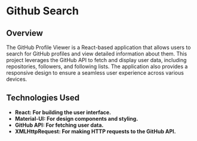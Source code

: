 # Github Search

## Overview

The GitHub Profile Viewer is a React-based application that allows users to search for GitHub profiles and view detailed information about them. This project leverages the GitHub API to fetch and display user data, including repositories, followers, and following lists. The application also provides a responsive design to ensure a seamless user experience across various devices.

## Technologies Used

  -  **React: For building the user interface.**
  -  **Material-UI: For design components and styling.**
  -  **GitHub API: For fetching user data.**
  -  **XMLHttpRequest: For making HTTP requests to the GitHub API.**

